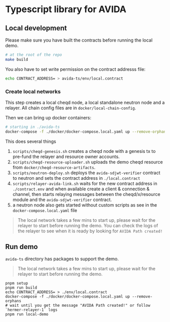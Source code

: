 # Typescript library for AVIDA


## Local development

Please make sure you have built the contracts before running the local demo.

```bash
# at the root of the repo
make build
```

You also have to set write permission on the contract addresss file:
```bash
echo CONTRACT_ADDRESS= > avida-ts/env/local.contract
```

### Create local networks

This step creates a local cheqd node, a local standalone neutron node and a relayer.
All chain config files are in `docker/local-chain-config`.

Then we can bring up docker containers:

```bash
# starting in ./avida-ts
docker-compose -f ./docker/docker-compose.local.yaml up --remove-orphans
```
This does several things
1. `scripts/cheqd-genesis.sh` creates a cheqd node with a genesis tx to pre-fund the relayer and resource owner accounts.
2. `scripts/cheqd-resource-uploader.sh` uploads the demo cheqd resource from `docker/cheqd-resource-artifacts`.
3. `scripts/neutron-deploy.sh` deploys the `avida-sdjwt-verifier` contract to neutron and sets the contract address in `./local.contract`
4. `scripts/relayer-avida-link.sh` waits for the new contract address in `./contract.env` and when available create a client & connection & channel, then starts relaying messages between the cheqd/x/resource module and the `avida-sdjwt-verifier` contract.
5. a neutron node also gets started without custom scripts as see in the `docker-compose.local.yaml` file


> The local network takes a few mins to start up, please wait for the relayer to start before running the demo.
> You can check the logs of the relayer to see when it is ready by looking for `AVIDA Path created!`

## Run demo

`avida-ts` directory has packages to support the demo.

> The local network takes a few mins to start up, please wait for the relayer to start before running the demo.

```
pnpm setup
pnpm run build
echo CONTRACT_ADDRESS= > ./env/local.contract
docker-compose -f ./docker/docker-compose.local.yaml up --remove-orphans
# wait until you get the message "AVIDA Path created!" or follow `hermer-relayer-1` logs
pnpm run local-demo
```
